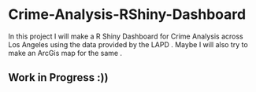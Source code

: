 # Crime-Analysis-RShiny-Dashboard

In this project I will make a R Shiny Dashboard for Crime Analysis across Los Angeles using the data provided by the LAPD . 
Maybe I will also try to make an ArcGis map for the same . 

## Work in Progress :))
